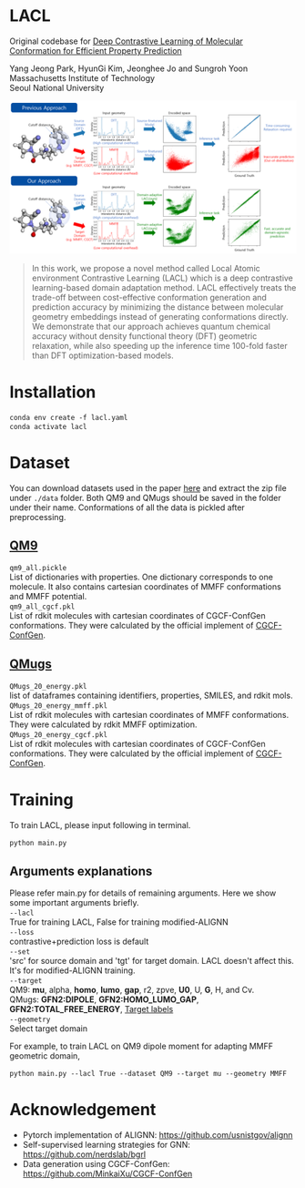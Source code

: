 # LACL

Original codebase for [Deep Contrastive Learning of Molecular Conformation for Efficient Property Prediction]()

Yang Jeong Park, HyunGi Kim, Jeonghee Jo and Sungroh Yoon   
Massachusetts Institute of Technology   
Seoul National University


![](images/Advantage_of_our_approach_revision.png)

>In this work, we propose a novel method called Local Atomic environment Contrastive Learning (LACL) which is a deep contrastive learning-based domain adaptation method. LACL effectively treats the trade-off between cost-effective conformation generation and prediction accuracy by minimizing the distance between molecular geometry embeddings instead of generating conformations directly. We demonstrate that our approach achieves quantum chemical accuracy without density functional theory (DFT) geometric relaxation, while also speeding up the inference time 100-fold faster than DFT optimization-based models.

# Installation
```
conda env create -f lacl.yaml
conda activate lacl
```
# Dataset
You can download datasets used in the paper [here](https://drive.google.com/drive/folders/1pVFronnO5AY2TSQLygCR8TUPeWeTKn9I?usp=sharing) and extract the zip file under `./data` folder. Both QM9 and QMugs should be saved in the folder under their name. Conformations of all the data is pickled after preprocessing. 
## [QM9](https://figshare.com/collections/Quantum_chemistry_structures_and_properties_of_134_kilo_molecules/978904)
`qm9_all.pickle`   
List of dictionaries with properties. One dictionary corresponds to one molecule. It also contains cartesian coordinates of MMFF conformations and MMFF potential.   
`qm9_all_cgcf.pkl`   
List of rdkit molecules with cartesian coordinates of CGCF-ConfGen conformations. They were calculated by the official implement of [CGCF-ConfGen](https://github.com/MinkaiXu/CGCF-ConfGen).

## [QMugs](https://www.research-collection.ethz.ch/handle/20.500.11850/482129)
`QMugs_20_energy.pkl`    
list of dataframes containing identifiers, properties, SMILES, and rdkit mols.   
`QMugs_20_energy_mmff.pkl`   
List of rdkit molecules with cartesian coordinates of MMFF conformations. They were calculated by rdkit MMFF optimization.   
`QMugs_20_energy_cgcf.pkl`    
List of rdkit molecules with cartesian coordinates of CGCF-ConfGen conformations. They were calculated by the official implement of [CGCF-ConfGen](https://github.com/MinkaiXu/CGCF-ConfGen).


# Training
To train LACL, please input following in terminal.
```
python main.py
```
## Arguments explanations    
Please refer main.py for details of remaining arguments. Here we show some important arguments briefly.   
`--lacl`    
True for training LACL, False for training modified-ALIGNN    
`--loss`    
contrastive+prediction loss is default   
`--set`    
'src' for source domain and 'tgt' for target domain. LACL doesn't affect this. It's for modified-ALIGNN training.  
`--target`    
QM9: **mu**, alpha, **homo**, **lumo**, **gap**, r2, zpve, **U0**, U, **G**, H, and Cv.   
QMugs: **GFN2:DIPOLE**, **GFN2:HOMO_LUMO_GAP**, **GFN2:TOTAL_FREE_ENERGY**, [Target labels](data/data.py)   
`--geometry`   
Select target domain   
   
For example, to train LACL on QM9 dipole moment for adapting MMFF geometric domain,   
```
python main.py --lacl True --dataset QM9 --target mu --geometry MMFF
```


# Acknowledgement
- Pytorch implementation of ALIGNN: https://github.com/usnistgov/alignn
- Self-supervised learning strategies for GNN: https://github.com/nerdslab/bgrl
- Data generation using CGCF-ConfGen: https://github.com/MinkaiXu/CGCF-ConfGen
